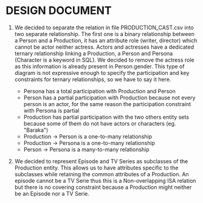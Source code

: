 DESIGN DOCUMENT
===============

1. We decided to separate the relation in file PRODUCTION_CAST.csv into two separate relationship. The first one is a binary relationship between a Person and a Production,
it has an attribute role (writer, director) which cannot be actor neither actress. Actors and actresses have a dedicated ternary relationship linking a Production, a Person and Persona (Character is a keyword in SQL).
We decided to remove the actress role as this information is already present in Person.gender.
This type of diagram is not expressive enough to specify the participation and key constraints for ternary relationships, so we have to say it here.
	- Persona has a total participation with Production and Person
	- Person has a partial participation with Production because not every person is an actor, for the same reason the participation constraint with Persona is partial
	- Production has partial participation with the two others entity sets because some of them do not have actors or characters (eg. "Baraka")
	- Production -> Person is a one-to-many relationship
	- Production -> Persona is a one-to-many relationship
	- Person -> Persona is a many-to-many relationship


2. We decided to represent Episode and TV Series as subclasses of the Production entity. This allows us to have attributes specific to the subclasses while retaining the common attributes of a Production. An episode cannot be a TV Serie thus this is a Non-overlapping ISA relation but there is no covering constraint because a Production might neither be an Episode nor a TV Serie. 
